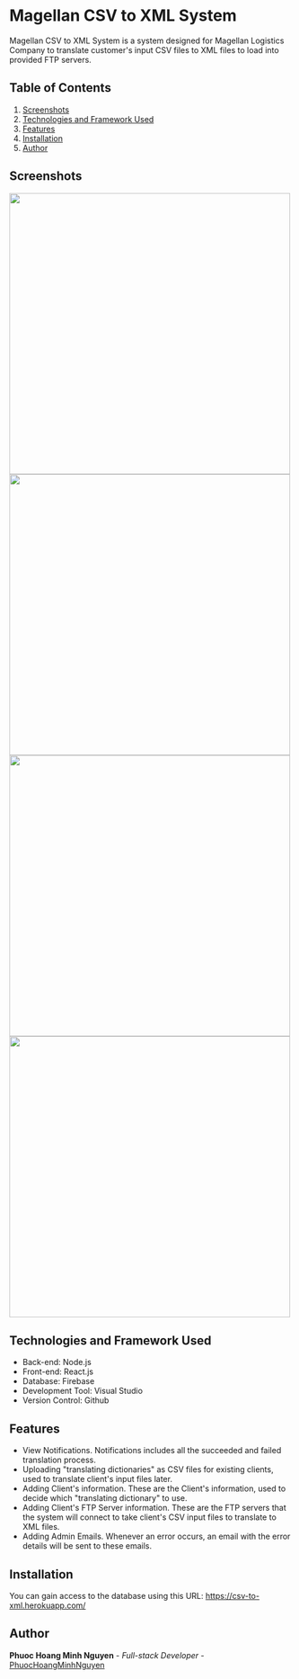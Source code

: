 # Magellan CSV to XML System
Magellan CSV to XML System is a system designed for Magellan Logistics Company to translate customer's input CSV files to XML files to load into provided FTP servers.

## Table of Contents
1. [Screenshots](#screenshots)
2. [Technologies and Framework Used](#technologies-and-framework-used)
3. [Features](#features)
4. [Installation](#installation)
5. [Author](#author)

## Screenshots
<img src="https://github.com/PhuocHoangMinhNguyen/csv-to-xml/blob/main/screenshots/Home.PNG" width="500" />
<img src="https://github.com/PhuocHoangMinhNguyen/csv-to-xml/blob/main/screenshots/Notifications.PNG" width="500" />
<img src="https://github.com/PhuocHoangMinhNguyen/csv-to-xml/blob/main/screenshots/SavedMapping.PNG" width="500" />
<img src="https://github.com/PhuocHoangMinhNguyen/csv-to-xml/blob/main/screenshots/FTPServers.PNG" width="500" />

## Technologies and Framework Used
- Back-end: Node.js
- Front-end: React.js
- Database: Firebase
- Development Tool: Visual Studio
- Version Control: Github

## Features
- View Notifications. Notifications includes all the succeeded and failed translation process.
- Uploading "translating dictionaries" as CSV files for existing clients, used to translate client's input files later.
- Adding Client's information. These are the Client's information, used to decide which "translating dictionary" to use.
- Adding Client's FTP Server information. These are the FTP servers that the system will connect to take client's CSV input files to translate to XML files.
- Adding Admin Emails. Whenever an error occurs, an email with the error details will be sent to these emails.

## Installation
You can gain access to the database using this URL: https://csv-to-xml.herokuapp.com/

## Author
**Phuoc Hoang Minh Nguyen** - *Full-stack Developer* - [PhuocHoangMinhNguyen](https://github.com/PhuocHoangMinhNguyen)
